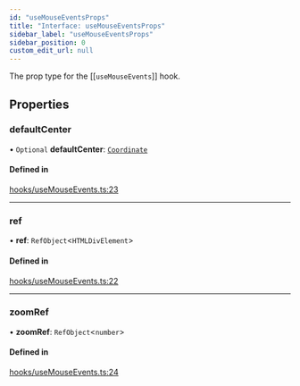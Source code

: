 ```yaml
---
id: "useMouseEventsProps"
title: "Interface: useMouseEventsProps"
sidebar_label: "useMouseEventsProps"
sidebar_position: 0
custom_edit_url: null
---
```


The prop type for the [[`useMouseEvents`]] hook.

## Properties

### defaultCenter

• `Optional` **defaultCenter**: [`Coordinate`](Coordinate.md)

#### Defined in

[hooks/useMouseEvents.ts:23](https://github.com/rob-blackbourn/jetblack-map/blob/625b33b/src/hooks/useMouseEvents.ts#L23)

___

### ref

• **ref**: `RefObject`<`HTMLDivElement`\>

#### Defined in

[hooks/useMouseEvents.ts:22](https://github.com/rob-blackbourn/jetblack-map/blob/625b33b/src/hooks/useMouseEvents.ts#L22)

___

### zoomRef

• **zoomRef**: `RefObject`<`number`\>

#### Defined in

[hooks/useMouseEvents.ts:24](https://github.com/rob-blackbourn/jetblack-map/blob/625b33b/src/hooks/useMouseEvents.ts#L24)
